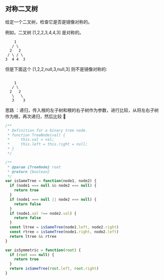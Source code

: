 ## 对称二叉树

给定一个二叉树，检查它是否是镜像对称的。

例如，二叉树 [1,2,2,3,4,4,3] 是对称的。

```base
    1
   / \
  2   2
 / \ / \
3  4 4  3
```

但是下面这个 [1,2,2,null,3,null,3] 则不是镜像对称的:

```base

    1
   / \
  2   2
   \   \
   3    3
```

思路 ：递归，传入根的左子树和根的右子树作为参数，进行比较，从将左右子树作为根，再次递归，然后比较 

```javascript
/**
 * Definition for a binary tree node.
 * function TreeNode(val) {
 *     this.val = val;
 *     this.left = this.right = null;
 * }
 */

/**
 * @param {TreeNode} root
 * @return {boolean}
 */
var isSameTree = function(node1, node2) {
  if (node1 === null && node2 === null) {
    return true
  }
  if (node1 === null || node2 === null) {
    return false
  }
  if (node1.val !== node2.val) {
    return false
  }
  const ltree = isSameTree(node1.left, node2.right)
  const rtree = isSameTree(node1.right, node2.left)
  return ltree && rtree
}

var isSymmetric = function(root) {
  if (root === null) {
    return true
  }
  return isSameTree(root.left, root.right)
}
```
